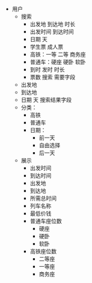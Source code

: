 - 用户
  - 搜索
      - 出发地 到达地 时长
      - 出发时间 到达时间
      - 日期 天
      - 学生票 成人票
      - 高铁：一等 二等 商务座
      - 普通车：硬座 硬卧 软卧
      - 到时 发时 时长
      - 票数
搜索 需要字段 
  - 出发地
  - 到达地
  - 日期 天
搜索结果字段
  - 分类：
    - 高铁
    - 普通车
    - 日期：
      - 前一天
      - 自由选择
      - 后一天
  - 展示
    - 出发时间
    - 到达时间
    - 出发地
    - 到达地
    - 所需总时间
    - 列车名称
    - 最低价钱
    - 普通车座位数
      - 硬座
      - 硬卧
      - 软卧
    - 高铁座位数
        - 二等座
        - 一等座
        - 商务座
